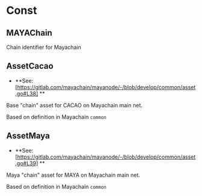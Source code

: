 # Const

<!-- Generated by documentation.js. Update this documentation by updating the source code. -->

## MAYAChain

Chain identifier for Mayachain

## AssetCacao

-   **See: [https://gitlab.com/mayachain/mayanode/-/blob/develop/common/asset.go#L38]
    **

Base "chain" asset for CACAO on Mayachain main net.

Based on definition in Mayachain `common`


## AssetMaya

-   **See: [https://gitlab.com/mayachain/mayanode/-/blob/develop/common/asset.go#L39]
    **

Maya "chain" asset for MAYA on Mayachain main net.

Based on definition in Mayachain `common`

